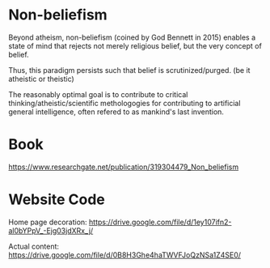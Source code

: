 Non-beliefism
==================

Beyond atheism, non-beliefism (coined by God Bennett in 2015) enables a state of mind that rejects not merely religious belief, but the very concept of belief.   

Thus, this paradigm persists such that belief is scrutinized/purged. (be it atheistic or theistic)  

The reasonably optimal goal is to contribute to critical thinking/atheistic/scientific methologogies for contributing to artificial general intelligence, often refered to as mankind's last invention.



Book
==================
https://www.researchgate.net/publication/319304479_Non_beliefism



Website Code
==================
Home page decoration: https://drive.google.com/file/d/1ey107ifn2-al0bYPpV_-Ejg03jdXRx_j/

Actual content: https://drive.google.com/file/d/0B8H3Ghe4haTWVFJoQzNSa1Z4SE0/
